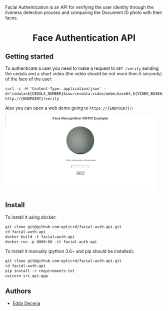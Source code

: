 <p>Facial Authentication is an API for verifying the user identity through the liveness detection process and comparing the Document ID photo with their faces.</p>

<h1 align="center">Face Authentication API</h1>
<!-- <p align="center"><img src="https://www.webdevelopersnotes.com/wp-content/uploads/create-a-simple-home-page.png"/></p> -->

## Getting started

To authenticate a user you need to make a request to `GET /verify` sending the cedula and a short video (the video should be not more then 5 seconds) of the face of the user:

```shell
curl -i -H 'Content-Type: application/json' -d="cedula=${CEDULA_NUMBER}&source=data:video/webm;base64,${VIDEO_BASE64}"  http://{ENDPOINT}/verify
```

Also you can open a web demo going to  `https://{ENDPOINT}/`:

<img src='./examples/web-demo.png' width="480" height="244"/>

## Install

To install it using docker:

```shell
git clone git@github.com:opticrd/facial-auth-api.git
cd facial-auth-api
docker build -t facial=auth-api .
docker run -p 8000:80 -it facial-auth-api
```

To install it manually (python 3.6+ and pip should be installed):

```shell
git clone git@github.com:opticrd/facial-auth-api.git
cd facial-auth-api
pip install -r requirements.txt
uvicorn src.api:app
```

## Authors

* [Eddy Decena](https://github.com/eddynelson)